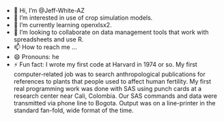 - 👋 Hi, I’m @Jeff-White-AZ
- 👀 I’m interested in use of crop simulation models.
- 🌱 I’m currently learning openxlsx2.
- 💞️ I’m looking to collaborate on data management tools that work with spreadsheets and use R.
- 📫 How to reach me ...
- 😄 Pronouns: he
- ⚡ Fun fact: I wrote my first code at Harvard in 1974 or so. My first computer-related job was to search anthropological publications for references to plants that people used to affect human fertility. My first real programming work was done with SAS using punch cards at a research center near Cali, Colombia. Our SAS commands and data were transmitted via phone line to Bogota. Output was on a line-printer in the standard fan-fold, wide format of the time.

<!---
Jeff-White-AZ/Jeff-White-AZ is a ✨ special ✨ repository because its `README.md` (this file) appears on your GitHub profile.
You can click the Preview link to take a look at your changes.
--->
